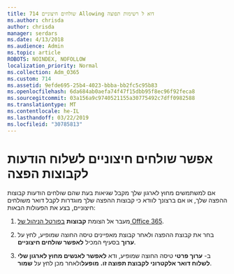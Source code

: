 ```yaml
---
title: 714 שולחים חיצוניים Allowing דוא ל רשימות תפוצה
ms.author: chrisda
author: chrisda
manager: serdars
ms.date: 4/13/2018
ms.audience: Admin
ms.topic: article
ROBOTS: NOINDEX, NOFOLLOW
localization_priority: Normal
ms.collection: Adm_O365
ms.custom: 714
ms.assetid: 9efde695-25b4-4023-bbba-bb2fc5c95b83
ms.openlocfilehash: 6da684ab0aefa74f47f15dbb95f8ec96f92feca8
ms.sourcegitcommit: 03a156a9c9740521155a30775492c7dff0982588
ms.translationtype: MT
ms.contentlocale: he-IL
ms.lasthandoff: 03/22/2019
ms.locfileid: "30785813"
---
```

# <a name="allow-external-senders-to-send-messages-to-distribution-groups"></a>אפשר שולחים חיצוניים לשלוח הודעות לקבוצות הפצה

אם למשתמשים מחוץ לארגון שלך מקבל שגיאות בעת שהם שולחים הודעות קבוצות ההפצה שלך, או אם ברצונך לוודא כי קבוצות ההפצה שלך מוגדרות לקבל דואר משולחים חיצוניים, בצע את הפעולות הבאות:
  
1. מעבר אל הצומת **קבוצות** [בפורטל הניהול של Office 365](https://portal.office.com/adminportal/home#/groups).
    
2. בחר את קבוצת ההפצה ולאחר קבוצת מאפיינים טיסה החוצה שמופיע, לחץ על **ערוך** בסעיף המכיל **לאפשר שולחים חיצוניים**.
    
3. ב- **ערוך פרטי** טיסה החוצה שמופיע, ודא **לאפשר לאנשים מחוץ לארגון שלי לשלוח דואר אלקטרוני לקבוצת תפוצה זו.** **מופעל**ולאחר מכן לחץ על **שמור**.
    

